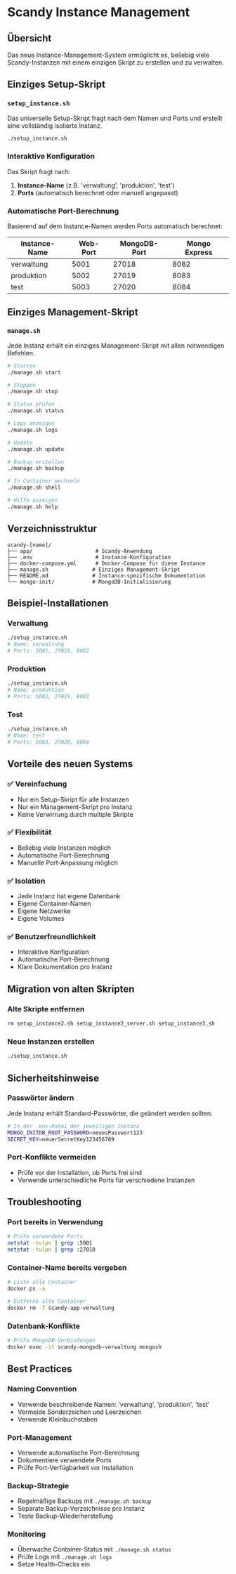 # Scandy Instance Management

## Übersicht

Das neue Instance-Management-System ermöglicht es, beliebig viele Scandy-Instanzen mit einem einzigen Skript zu erstellen und zu verwalten.

## Einziges Setup-Skript

### `setup_instance.sh`

Das universelle Setup-Skript fragt nach dem Namen und Ports und erstellt eine vollständig isolierte Instanz.

```bash
./setup_instance.sh
```

### Interaktive Konfiguration

Das Skript fragt nach:

1. **Instance-Name** (z.B. 'verwaltung', 'produktion', 'test')
2. **Ports** (automatisch berechnet oder manuell angepasst)

### Automatische Port-Berechnung

Basierend auf dem Instance-Namen werden Ports automatisch berechnet:

| Instance-Name | Web-Port | MongoDB-Port | Mongo Express |
|---------------|----------|--------------|---------------|
| verwaltung | 5001 | 27018 | 8082 |
| produktion | 5002 | 27019 | 8083 |
| test | 5003 | 27020 | 8084 |

## Einziges Management-Skript

### `manage.sh`

Jede Instanz erhält ein einziges Management-Skript mit allen notwendigen Befehlen.

```bash
# Starten
./manage.sh start

# Stoppen
./manage.sh stop

# Status prüfen
./manage.sh status

# Logs anzeigen
./manage.sh logs

# Update
./manage.sh update

# Backup erstellen
./manage.sh backup

# In Container wechseln
./manage.sh shell

# Hilfe anzeigen
./manage.sh help
```

## Verzeichnisstruktur

```
scandy-[name]/
├── app/                    # Scandy-Anwendung
├── .env                    # Instance-Konfiguration
├── docker-compose.yml      # Docker-Compose für diese Instance
├── manage.sh              # Einziges Management-Skript
├── README.md              # Instance-spezifische Dokumentation
└── mongo-init/            # MongoDB-Initialisierung
```

## Beispiel-Installationen

### Verwaltung
```bash
./setup_instance.sh
# Name: verwaltung
# Ports: 5001, 27018, 8082
```

### Produktion
```bash
./setup_instance.sh
# Name: produktion
# Ports: 5002, 27019, 8083
```

### Test
```bash
./setup_instance.sh
# Name: test
# Ports: 5003, 27020, 8084
```

## Vorteile des neuen Systems

### ✅ **Vereinfachung**
- Nur ein Setup-Skript für alle Instanzen
- Nur ein Management-Skript pro Instanz
- Keine Verwirrung durch multiple Skripte

### ✅ **Flexibilität**
- Beliebig viele Instanzen möglich
- Automatische Port-Berechnung
- Manuelle Port-Anpassung möglich

### ✅ **Isolation**
- Jede Instanz hat eigene Datenbank
- Eigene Container-Namen
- Eigene Netzwerke
- Eigene Volumes

### ✅ **Benutzerfreundlichkeit**
- Interaktive Konfiguration
- Automatische Port-Berechnung
- Klare Dokumentation pro Instanz

## Migration von alten Skripten

### Alte Skripte entfernen
```bash
rm setup_instance2.sh setup_instance2_server.sh setup_instance3.sh
```

### Neue Instanzen erstellen
```bash
./setup_instance.sh
```

## Sicherheitshinweise

### Passwörter ändern
Jede Instanz erhält Standard-Passwörter, die geändert werden sollten:

```bash
# In der .env-Datei der jeweiligen Instanz
MONGO_INITDB_ROOT_PASSWORD=neuesPasswort123
SECRET_KEY=neuerSecretKey123456789
```

### Port-Konflikte vermeiden
- Prüfe vor der Installation, ob Ports frei sind
- Verwende unterschiedliche Ports für verschiedene Instanzen

## Troubleshooting

### Port bereits in Verwendung
```bash
# Prüfe verwendete Ports
netstat -tulpn | grep :5001
netstat -tulpn | grep :27018
```

### Container-Name bereits vergeben
```bash
# Liste alle Container
docker ps -a

# Entferne alte Container
docker rm -f scandy-app-verwaltung
```

### Datenbank-Konflikte
```bash
# Prüfe MongoDB-Verbindungen
docker exec -it scandy-mongodb-verwaltung mongosh
```

## Best Practices

### Naming Convention
- Verwende beschreibende Namen: 'verwaltung', 'produktion', 'test'
- Vermeide Sonderzeichen und Leerzeichen
- Verwende Kleinbuchstaben

### Port-Management
- Verwende automatische Port-Berechnung
- Dokumentiere verwendete Ports
- Prüfe Port-Verfügbarkeit vor Installation

### Backup-Strategie
- Regelmäßige Backups mit `./manage.sh backup`
- Separate Backup-Verzeichnisse pro Instanz
- Teste Backup-Wiederherstellung

### Monitoring
- Überwache Container-Status mit `./manage.sh status`
- Prüfe Logs mit `./manage.sh logs`
- Setze Health-Checks ein 